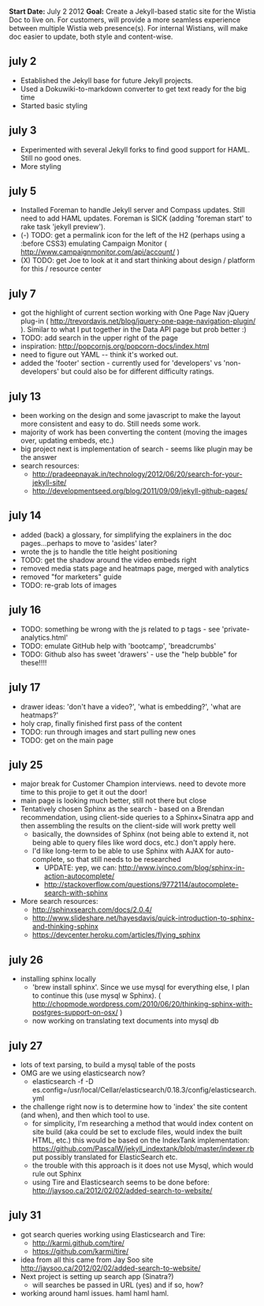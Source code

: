 
**Start Date:** July 2 2012
**Goal:** Create a Jekyll-based static site for the Wistia Doc to live on. For customers, will provide a more seamless experience between multiple Wistia web presence(s). For internal Wistians, will make doc easier to update, both style and content-wise.

## july 2 ##

* Established the Jekyll base for future Jekyll projects.
* Used a Dokuwiki-to-markdown converter to get text ready for the big time
* Started basic styling

## july 3 ##

* Experimented with several Jekyll forks to find good support for HAML.  Still no good ones.
* More styling

## july 5 ##

* Installed Foreman to handle Jekyll server and Compass updates.  Still need to add HAML updates.  Foreman is SICK (adding 'foreman start' to rake task 'jekyll preview').
* (-) TODO: get a permalink icon for the left of the H2 (perhaps using a :before CSS3) emulating Campaign Monitor ( http://www.campaignmonitor.com/api/account/ )
* (X) TODO: get Joe to look at it and start thinking about design / platform for this / resource center

## july 7 ##

* got the highlight of current section working with One Page Nav jQuery plug-in ( http://trevordavis.net/blog/jquery-one-page-navigation-plugin/ ). Similar to what I put together in the Data API page but prob better :)
* TODO: add search in the upper right of the page
* inspiration: http://popcornjs.org/popcorn-docs/index.html
* need to figure out YAML -- think it's worked out.
* added the 'footer' section - currently used for 'developers' vs 'non-developers' but could also be for different difficulty ratings.

## july 13 ##

* been working on the design and some javascript to make the layout more consistent and easy to do.  Still needs some work.
* majority of work has been converting the content (moving the images over, updating embeds, etc.)
* big project next is implementation of search - seems like plugin may be the answer
* search resources:
  * http://pradeepnayak.in/technology/2012/06/20/search-for-your-jekyll-site/
  * http://developmentseed.org/blog/2011/09/09/jekyll-github-pages/

## july 14 ##

* added (back) a glossary, for simplifying the explainers in the doc pages...perhaps to move to 'asides' later?
* wrote the js to handle the title height positioning
* TODO: get the shadow around the video embeds right
* removed media stats page and heatmaps page, merged with analytics
* removed "for marketers" guide
* TODO: re-grab lots of images

## july 16 ##

* TODO: something be wrong with the js related to p tags - see 'private-analytics.html'
* TODO: emulate GitHub help with 'bootcamp', 'breadcrumbs'
* TODO: Github also has sweet 'drawers' - use the "help bubble" for these!!!!

## july 17 ##

* drawer ideas: 'don't have a video?', 'what is embedding?', 'what are heatmaps?'
* holy crap, finally finished first pass of the content
* TODO: run through images and start pulling new ones
* TODO: get on the main page

## july 25 ##

* major break for Customer Champion interviews. need to devote more time to this projie to get it out the door!
* main page is looking much better, still not there but close
* Tentatively chosen Sphinx as the search - based on a Brendan recommendation, using client-side queries to a Sphinx+Sinatra app and then assembling the results on the client-side will work pretty well
  * basically, the downsides of Sphinx (not being able to extend it, not being able to query files like word docs, etc.) don't apply here.
  * I'd like long-term to be able to use Sphinx with AJAX for auto-complete, so that still needs to be researched
    * UPDATE: yep, we can: http://www.ivinco.com/blog/sphinx-in-action-autocomplete/
    * http://stackoverflow.com/questions/9772114/autocomplete-search-with-sphinx
* More search resources:
  * http://sphinxsearch.com/docs/2.0.4/
  * http://www.slideshare.net/hayesdavis/quick-introduction-to-sphinx-and-thinking-sphinx
  * https://devcenter.heroku.com/articles/flying_sphinx

## july 26 ##

* installing sphinx locally 
  - 'brew install sphinx'.  Since we use mysql for everything else, I plan to continue this (use mysql w Sphinx). ( http://chopmode.wordpress.com/2010/06/20/thinking-sphinx-with-postgres-support-on-osx/ )
  - now working on translating text documents into mysql db

## july 27 ##

* lots of text parsing, to build a mysql table of the posts
* OMG are we using elasticsearch now?
  - elasticsearch -f -D es.config=/usr/local/Cellar/elasticsearch/0.18.3/config/elasticsearch.yml
* the challenge right now is to determine how to 'index' the site content (and when), and then which tool to use.
  - for simplicity, I'm researching a method that would index content on site build (aka could be set to exclude files, would index the built HTML, etc.) this would be based on the IndexTank implementation: https://github.com/PascalW/jekyll_indextank/blob/master/indexer.rb put possibly translated for ElasticSearch etc.
  - the trouble with this approach is it does not use Mysql, which would rule out Sphinx
  - using Tire and Elasticsearch seems to be done before: http://jaysoo.ca/2012/02/02/added-search-to-website/

## july 31 ##

* got search queries working using Elasticsearch and Tire:
  - http://karmi.github.com/tire/
  - https://github.com/karmi/tire/
* idea from all this came from Jay Soo site http://jaysoo.ca/2012/02/02/added-search-to-website/
* Next project is setting up search app (Sinatra?)
  - will searches be passed in URL (yes) and if so, how?
* working around haml issues. haml haml haml.
